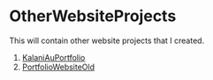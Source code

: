 # OtherWebsiteProjects

This will contain other website projects that I created.

1. [KalaniAuPortfolio](http://jrasay89.github.io/OtherWebsiteProjects/KalaniAuPortfolio/)
2. [PortfolioWebsiteOld](http://jrasay89.github.io/OtherWebsiteProjects/PortfolioWebsiteOld/)